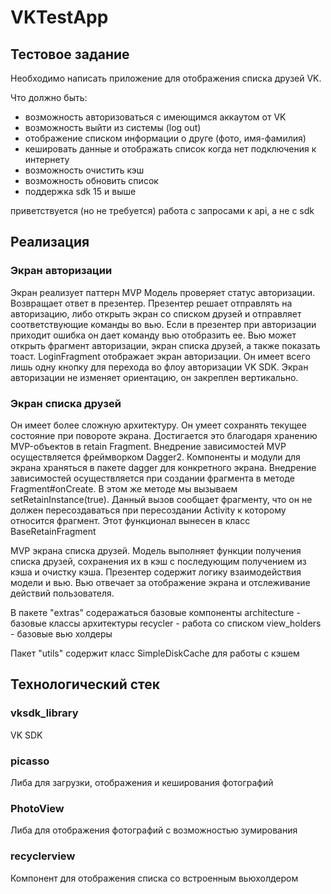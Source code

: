 # VKTestApp

## Тестовое задание

Необходимо написать приложение для отображения списка друзей VK.

Что должно быть:

- возможность авторизоваться с имеющимся аккаутом от VK
- возможность выйти из системы (log out)
- отображение списком информации о друге (фото, имя-фамилия)
- кешировать данные и отображать список когда нет подключения к интернету
- возможность очистить кэш 
- возможность обновить список
- поддержка sdk 15 и выше

приветствуется (но не требуется) работа с запросами к api, а не с sdk

## Реализация

### Экран авторизации

Экран реализует паттерн MVP
Модель проверяет статус авторизации. Возвращает ответ в презентер.
Презентер решает отправлять на авторизацию, либо открыть экран со списком друзей и отправляет соответствующие команды во вью.
Если в презентер при авторизации приходит ошибка он дает команду вью отобразить ее.
Вью может открыть фрагмент авторизации, экран списка друзей, а также показать тоаст.
LoginFragment отображает экран авторизации. Он имеет всего лишь одну кнопку для перехода во флоу авторизации VK SDK.
Экран авторизации не изменяет ориентацию, он закреплен вертикально.

### Экран списка друзей

Он имеет более сложную архитектуру. Он умеет сохранять текущее состояние при повороте экрана.
Достигается это благодаря хранению MVP-объектов в retain Fragment.
Внедрение зависимостей MVP осуществляется фреймворком Dagger2.
Компоненты и модули для экрана храняться в пакете dagger для конкретного экрана.
Внедрение зависимостей осуществляется при создании фрагмента в методе Fragment#onCreate.
В этом же методе мы вызываем setRetainInstance(true).
Данный вызов сообщает фрагменту, что он не должен пересоздаваться при пересоздании Activity к которому относится фрагмент.
Этот функционал вынесен в класс BaseRetainFragment

MVP экрана списка друзей.
Модель выполняет функции получения списка друзей, сохранения их в кэш с последующим получением из кэша и очистку кэша.
Презентер содержит логику взаимодействия модели и вью.
Вью отвечает за отображение экрана и отслеживание действий пользователя.

В пакете "extras" содеражаться базовые компоненты
architecture - базовые классы архитектуры
recycler - работа со списком
view_holders - базовые вью холдеры

Пакет "utils" содержит класс SimpleDiskCache для работы с кэшем



## Технологический стек

### vksdk_library
VK SDK

### picasso
Либа для загрузки, отображения и кеширования фотографий

### PhotoView
Либа для отображения фотографий с возможностью зумирования

### recyclerview
Компонент для отображения списка со встроенным вьюхолдером


